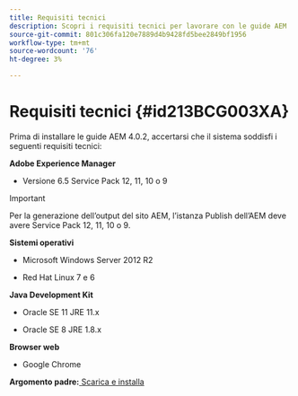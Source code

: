 ```yaml
---
title: Requisiti tecnici
description: Scopri i requisiti tecnici per lavorare con le guide AEM
source-git-commit: 801c306fa120e7889d4b9428fd5bee2849bf1956
workflow-type: tm+mt
source-wordcount: '76'
ht-degree: 3%

---
```



# Requisiti tecnici {#id213BCG003XA}

Prima di installare le guide AEM 4.0.2, accertarsi che il sistema soddisfi i seguenti requisiti tecnici:

**Adobe Experience Manager**

- Versione 6.5 Service Pack 12, 11, 10 o 9

>[!IMPORTANT]
>
> Per la generazione dell’output del sito AEM, l’istanza Publish dell’AEM deve avere Service Pack 12, 11, 10 o 9.

**Sistemi operativi**

- Microsoft Windows Server 2012 R2

- Red Hat Linux 7 e 6


**Java Development Kit**

- Oracle SE 11 JRE 11.x

- Oracle SE 8 JRE 1.8.x


**Browser web**

- Google Chrome


**Argomento padre:**[ Scarica e installa](download-install.md)

